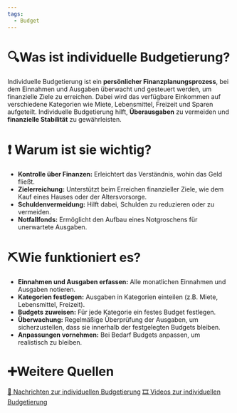```yaml
---
tags:
  - Budget
---
```

# 🔍Was ist individuelle Budgetierung?
Individuelle Budgetierung ist ein **persönlicher Finanzplanungsprozess**, bei dem Einnahmen und Ausgaben überwacht und gesteuert werden, um finanzielle Ziele zu erreichen. Dabei wird das verfügbare Einkommen auf verschiedene Kategorien wie Miete, Lebensmittel, Freizeit und Sparen aufgeteilt. Individuelle Budgetierung hilft, **Überausgaben** zu vermeiden und **finanzielle Stabilität** zu gewährleisten.

# ❗ Warum ist sie wichtig?
- **Kontrolle über Finanzen:** Erleichtert das Verständnis, wohin das Geld fließt.
- **Zielerreichung:** Unterstützt beim Erreichen finanzieller Ziele, wie dem Kauf eines Hauses oder der Altersvorsorge.
- **Schuldenvermeidung:** Hilft dabei, Schulden zu reduzieren oder zu vermeiden.
- **Notfallfonds:** Ermöglicht den Aufbau eines Notgroschens für unerwartete Ausgaben.

# ⛏Wie funktioniert es?
- **Einnahmen und Ausgaben erfassen:** Alle monatlichen Einnahmen und Ausgaben notieren.
- **Kategorien festlegen:** Ausgaben in Kategorien einteilen (z.B. Miete, Lebensmittel, Freizeit).
- **Budgets zuweisen:** Für jede Kategorie ein festes Budget festlegen.
- **Überwachung:** Regelmäßige Überprüfung der Ausgaben, um sicherzustellen, dass sie innerhalb der festgelegten Budgets bleiben.
- **Anpassungen vornehmen:** Bei Bedarf Budgets anpassen, um realistisch zu bleiben.

# ➕Weitere Quellen
[📄 Nachrichten zur individuellen Budgetierung](https://www.google.com/search?q=individuelle+Budgetierung&tbm=nws)
[🎞 Videos zur individuellen Budgetierung](https://www.google.com/search?q=individuelle+Budgetierung&tbm=vid)